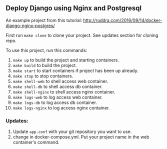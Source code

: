 ## Deploy Django using Nginx and Postgresql

An example project from this tutorial: http://ruddra.com/2016/08/14/docker-django-nginx-postgres/

First run `make clone` to clone your project. See updates section for cloning repo.

To use this project, run this commands:

1. `make up` to build the project and starting containers.
2. `make build` to build the project.
3. `make start` to start containers if project has been up already.
4. `make stop` to stop containers.
5. `make shell-web` to shell access web container.
6. `make shell-db` to shell access db container.
7. `make shell-nginx` to shell access nginx container.
8. `make logs-web` to log access web container.
9. `make logs-db` to log access db container.
10. `make logs-nginx` to log access nginx container.


### Updates:
1. Update `app.conf` with your git repository you want to use.
2. change in docker-compose.yml. Put your project name in the web container's command.  
